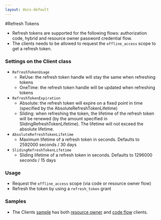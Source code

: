 ```yaml
---
layout: docs-default
---
```


#Refresh Tokens

- Refresh tokens are supported for the following flows: authorization code, hybrid and resource owner password credential flow.
- The clients needs to be allowed to request the `offline_access` scope to get a refresh token.

### Settings on the Client class
- `RefreshTokenUsage` 
    - ReUse: the refresh token handle will stay the same when refreshing tokens
    - OneTime: the refresh token handle will be updated when refreshing tokens
- `RefreshTokenExpiration`
    - Absolute: the refresh token will expire on a fixed point in time (specified by the AbsoluteRefreshTokenLifetime)
    - Sliding: when refreshing the token, the lifetime of the refresh token will be renewed (by the amount specified in SlidingRefreshTokenLifetime). The lifetime will not exceed the absolute lifetime.
- `AbsoluteRefreshTokenLifetime`
    - Maximum lifetime of a refresh token in seconds. Defaults to 2592000 seconds / 30 days
- `SlidingRefreshTokenLifetime`
    - Sliding lifetime of a refresh token in seconds. Defaults to 1296000 seconds / 15 days

### Usage

- Request the `offline_access` scope (via code or resource owner flow)
- Refresh the token by using a `refresh_token` grant


### Samples

- The Clients [sample](https://github.com/thinktecture/Thinktecture.IdentityServer.v3.Samples/tree/master/source/Clients) has both [resource owner](https://github.com/thinktecture/Thinktecture.IdentityServer.v3.Samples/tree/master/source/Clients/ConsoleResourceOwnerRefreshTokenClient) and [code flow](https://github.com/thinktecture/Thinktecture.IdentityServer.v3.Samples/tree/master/source/Clients/MvcCodeFlowClientManual) clients.
